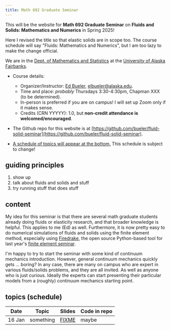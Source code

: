 ```yaml
---
title: Math 692 Graduate Seminar
---
```


This will be the website for **Math 692 Graduate Seminar** on **Fluids and Solids: Mathematics and Numerics** in Spring 2025!

Here I revised the title so that elastic solids are in scope too.  The course schedule will say "Fluids: Mathematics and Numerics", but I am too lazy to make the change official.

We are in the [Dept. of Mathematics and Statistics](http://www.uaf.edu/dms/) at the [University of Alaska Fairbanks](http://www.uaf.edu/).

* Course details:
  * Organizer/Instructor: [Ed Bueler](http://bueler.github.io/), [elbueler@alaska.edu](mailto:elbueler@alaska.edu).
  * Time and place: _probably_ Thursdays 3:30-4:30pm, Chapman XXX (to be determined).
  * In-person is preferred if you are on campus!  I will set up Zoom only if it makes sense.
  * Credits (CRN YYYYY): 1.0, but **non-credit attendance is welcomed/encouraged**.

* The Github repo for this website is at [https://github.com/bueler/fluid-solid-seminar](https://github.com/bueler/fluid-solid-seminar).

* [A schedule of topics will appear at the bottom.](#schedule)  This schedule is subject to change!

## guiding principles

1. show up
2. talk about fluids and solids and stuff
3. try running stuff that does stuff

## content

My idea for this seminar is that there are several math graduate students already doing fluids or elasticity research, and that broader knowledge is helpful.  This applies to me (Ed) as well.  Furthermore, it is now pretty easy to do numerical simulations of fluids and solids using the finite element method, especially using [Firedrake](https://www.firedrakeproject.org/index.html), the open source Python-based tool for last year's [finite element seminar](https://bueler.github.io/fe-seminar/).

I'm happy to try to start the seminar with some kind of continuum mechanics introduction.  However, general continuum mechanics quickly gets ... boring?  In any case, there are many on campus who are expert in various fluids/solids problems, and they are all invited.  As well as anyone who is just curious.  Ideally the experts can start presenting their particular models from a (roughly) continuum mechanics starting point.

## <a id="schedule"></a> topics (schedule)

| Date   | Topic | Slides | Code in repo |
|--------|-------|--------|--------------|
| 16 Jan | something | [FIXME](slides/16jan.pdf) | maybe
